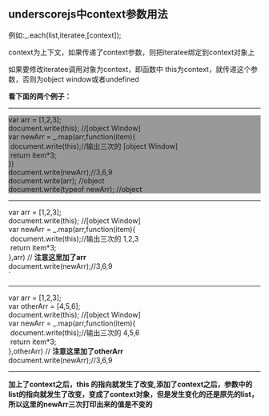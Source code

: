 <h2>underscorejs中context参数用法</h2>
<p>例如:_.each(list,iteratee,[context]);</p>
<p>context为上下文，如果传递了context参数，则把iteratee绑定到context对象上</p>
<p>如果要修改iteratee调用对象为context，即函数中 this为context，就传递这个参数，否则为object window或者undefined</p>
<b>看下面的两个例子：</b>
<hr>
<p style="background: #999;display: block; margin-bottom: 5px;">
	var arr = [1,2,3];<br>
	document.write(this);  //[object Window]<br>
	var newArr = _.map(arr,function(item){<br>
	&nbsp;document.write(this);//输出三次的 [object Window]<br>
	&nbsp;return item*3;<br>
	})<br>
	document.write(newArr);//3,6,9<br>
	document.write(arr); //object<br>
	document.write(typeof newArr); //object<br>
</p>
<hr>
<p>
	var arr = [1,2,3];<br>
	document.write(this);  //[object Window]<br>
	var newArr = _.map(arr,function(item){<br>
	&nbsp;document.write(this);//输出三次的 1,2,3<br>
	&nbsp;return item*3;<br>
	},arr)  // <b>注意这里加了arr</b><br>
	document.write(newArr);//3,6,9<br>
	`
</p>
<hr>
<p>
	var arr = [1,2,3];<br>
	var otherArr = [4,5,6];<br>
	document.write(this);  //[object Window]<br>
	var newArr = _.map(arr,function(item){<br>
	&nbsp;document.write(this);//输出三次的 4,5,6<br>
	&nbsp;return item*3;<br>
	},otherArr)  // <b>注意这里加了otherArr</b><br>
	document.write(newArr);//3,6,9<br>

</p>
<hr>
<b>加上了context之后，this 的指向就发生了改变,添加了context之后，参数中的list的指向就发生了改变，变成了context对象，但是发生变化的还是原先的list，所以这里的newArr三次打印出来的值是不变的</b>
